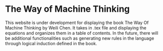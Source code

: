 # The Way of Machine Thinking

This website is under development for displaying the book The Way Of Machine Thinking by Weili Chen. It takes in .tex file and displaying the equations and organizes them in a table of contents. In the future, there will be additional
functionalities such as generating new rules in the language through logical induction defined in the book.
